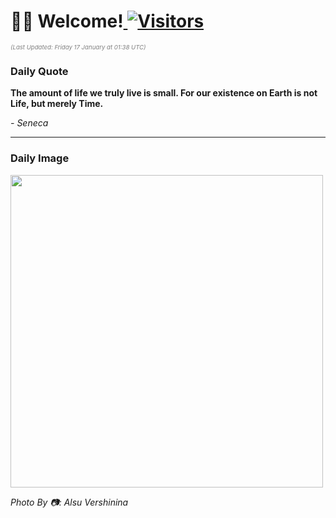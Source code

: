 <h1>👋🏽 Welcome!<a href="https://github.com/OmitNomis/"> <img src="https://visitor-badge.laobi.icu/badge?page_id=OmitNomis" alt="Visitors"></a></h1>

<i><p style="font-size: 0.6rem; color:gray">(Last Updated: Friday 17 January at 01:38 UTC)</p></i>

<h3> Daily Quote </h3>
<b><p>The amount of life we truly live is small. For our existence on Earth is not Life, but merely Time.</p></b>
<i><caption style="font-size: 0.8rem; color:gray;">- Seneca</caption></i>


<hr>

<h3>Daily Image</h3>
<a href="https://images.unsplash.com/photo-1606916929342-fef8a9b43f25?crop=entropy&cs=srgb&fm=jpg&ixid=M3w2MjM3MzF8MHwxfHJhbmRvbXx8fHx8fHx8fDE3MzcwNzc5MzB8&ixlib=rb-4.0.3&q=85" target="_blank"><img style="height:500px;" src=https://images.unsplash.com/photo-1606916929342-fef8a9b43f25?crop=entropy&cs=srgb&fm=jpg&ixid=M3w2MjM3MzF8MHwxfHJhbmRvbXx8fHx8fHx8fDE3MzcwNzc5MzB8&ixlib=rb-4.0.3&q=85"/></a>

<i><caption style="font-size: 0.8rem; color:gray;"> Photo By 📷: Alsu Vershinina</caption></i>
